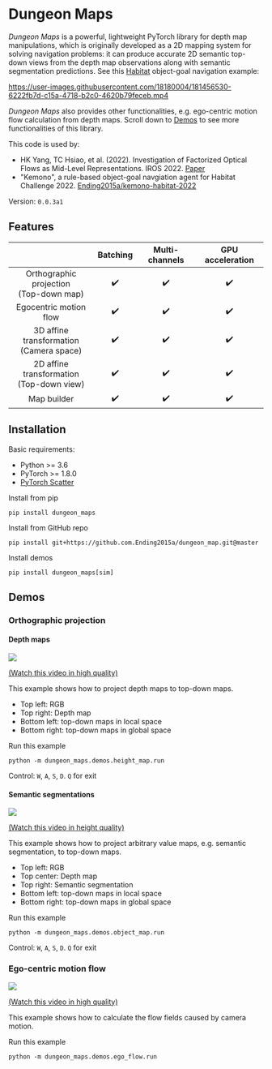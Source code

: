# Dungeon Maps
*Dungeon Maps* is a powerful, lightweight PyTorch library for depth map manipulations, which is originally developed as a 2D mapping system for solving navigation problems: it can produce accurate 2D semantic top-down views from the depth map observations along with semantic segmentation predictions. See this [Habitat](https://github.com/facebookresearch/habitat-lab) object-goal navigation example:




https://user-images.githubusercontent.com/18180004/181456530-6222fb7d-c15a-4718-b2c0-4620b79feceb.mp4




*Dungeon Maps* also provides other functionalities, e.g. ego-centric motion flow calculation from depth maps. Scroll down to [Demos](#demos) to see more functionalities of this library.

This code is used by:
* HK Yang, TC Hsiao, et al. (2022). Investigation of Factorized Optical Flows as Mid-Level Representations. IROS 2022. [Paper](https://arxiv.org/abs/2203.04927)
* "Kemono", a rule-based object-goal navgiation agent for Habitat Challenge 2022. [Ending2015a/kemono-habitat-2022](https://github.com/Ending2015a/kemono-habitat-2022/tree/master)

Version: `0.0.3a1`

## Features

| | Batching | Multi-channels | GPU acceleration |
|:-:|:-:|:-:|:-:|
| Orthographic projection<br>(Top-down map) |:heavy_check_mark:|:heavy_check_mark:|:heavy_check_mark:|
| Egocentric motion flow |:heavy_check_mark:|:heavy_check_mark:|:heavy_check_mark:|
| 3D affine transformation<br>(Camera space) |:heavy_check_mark:|:heavy_check_mark:|:heavy_check_mark:|
| 2D affine transformation<br>(Top-down view) |:heavy_check_mark:|:heavy_check_mark:|:heavy_check_mark:|
| Map builder |:heavy_check_mark:|:heavy_check_mark:|:heavy_check_mark:|

## Installation

Basic requirements:
* Python >= 3.6
* PyTorch >= 1.8.0
* [PyTorch Scatter](https://github.com/rusty1s/pytorch_scatter)

Install from pip
```shell
pip install dungeon_maps
```

Install from GitHub repo
```shell
pip install git+https://github.com.Ending2015a/dungeon_map.git@master
```

Install demos
```shell
pip install dungeon_maps[sim]
```

## Demos

### Orthographic projection

#### Depth maps
<img src="https://github.com/Ending2015a/dungeon_maps/blob/master/assets/demos_height_map.gif">

[(Watch this video in high quality)](https://youtu.be/vXpTaCOoH24)

This example shows how to project depth maps to top-down maps.
* Top left: RGB
* Top right: Depth map
* Bottom left: top-down maps in local space
* Bottom right: top-down maps in global space


Run this example
```shell
python -m dungeon_maps.demos.height_map.run
```
Control: `W`, `A`, `S`, `D`. `Q` for exit


#### Semantic segmentations

<img src="https://github.com/Ending2015a/dungeon_maps/blob/master/assets/demos_object_map.gif">

[(Watch this video in height quality)](https://youtu.be/QBa3fRzOnHI)

This example shows how to project arbitrary value maps, e.g. semantic segmentation, to top-down maps.
* Top left: RGB
* Top center: Depth map
* Top right: Semantic segmentation
* Bottom left: top-down maps in local space
* Bottom right: top-down maps in global space

Run this example
```shell
python -m dungeon_maps.demos.object_map.run
```
Control: `W`, `A`, `S`, `D`. `Q` for exit


### Ego-centric motion flow

<img src="https://github.com/Ending2015a/dungeon_maps/blob/master/assets/demos_ego_flow.gif">

[(Watch this video in high quality)](https://youtu.be/q6HnNAVr2ps)

This example shows how to calculate the flow fields caused by camera motion.

Run this example
```shell
python -m dungeon_maps.demos.ego_flow.run
```
